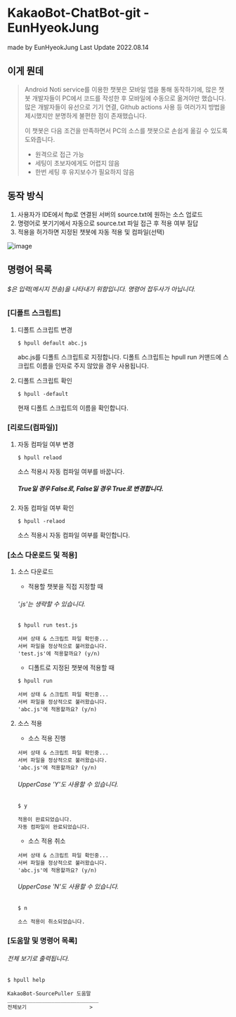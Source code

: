 KakaoBot-ChatBot-git - EunHyeokJung
======================

made by EunHyeokJung
Last Update 2022.08.14

## 이게 뭔데

> Android Noti service를 이용한 챗봇은 모바일 앱을 통해 동작하기에, 많은 챗봇 개발자들이 PC에서 코드를 작성한 후 모바일에 수동으로 옮겨야만 했습니다. 많은 개발자들이 유선으로 기기 연결, Github actions 사용 등 여러가지 방법을 제시했지만 분명하게 불편한 점이 존재했습니다.
>
> 이 챗봇은 다음 조건을 만족하면서 PC의 소스를 챗봇으로 손쉽게 옮길 수 있도록 도와줍니다.  
>- 원격으로 접근 가능
>- 세팅이 초보자에게도 어렵지 않음
>- 한번 세팅 후 유지보수가 필요하지 않음

## 동작 방식

1. 사용자가 IDE에서 ftp로 연결된 서버의 source.txt에 원하는 소스 업로드
2. 명령어로 봇기기에서 자동으로 source.txt 파일 접근 후 적용 여부 질답
3. 적용을 허가하면 지정된 챗봇에 자동 적용 및 컴파일(선택)


![image](https://user-images.githubusercontent.com/69712631/184504799-fc75ae26-ec08-4345-a5f1-638d5eb6c2ba.png)


## 명령어 목록

###### $은 입력(메시지 전송)을 나타내기 위함입니다. 명령어 접두사가 아닙니다.


### [디폴트 스크립트]

1. 디폴트 스크립트 변경

    ```
    $ hpull default abc.js
    ```
    abc.js를 디폴트 스크립트로 지정합니다.
    디폴트 스크립트는 hpull run 커맨드에 스크립트 이름을 인자로 주지 않았을 경우 사용됩니다.

2. 디폴트 스크립트 확인

    ```
    $ hpull -default
    ```
    현재 디폴트 스크립트의 이름을 확인합니다.


### [리로드(컴파일)]

1. 자동 컴파일 여부 변경

    ```
    $ hpull relaod
    ```
    소스 적용시 자동 컴파일 여부를 바꿉니다.
    ##### True일 경우 False로, False일 경우 True로 변경합니다.
    
2. 자동 컴파일 여부 확인

    ```
    $ hpull -relaod
    ```
    소스 적용시 자동 컴파일 여부를 확인합니다.


### [소스 다운로드 및 적용]

1. 소스 다운로드

    - 적용할 챗봇을 직접 지정할 때
    
    ###### '.js'는 생략할 수 있습니다.
    ```
    $ hpull run test.js
    ```
    
    ```
    서버 상태 & 스크립트 파일 확인중...
    서버 파일을 정상적으로 불러왔습니다.
    'test.js'에 적용할까요? (y/n)
    ```
   
    - 디폴트로 지정된 챗봇에 적용할 때
    
    ```
    $ hpull run
    ```
  
    ```
    서버 상태 & 스크립트 파일 확인중...
    서버 파일을 정상적으로 불러왔습니다.
    'abc.js'에 적용할까요? (y/n)
    ```
   
2. 소스 적용

    - 소스 적용 진행
    
    ```
    서버 상태 & 스크립트 파일 확인중...
    서버 파일을 정상적으로 불러왔습니다.
    'abc.js'에 적용할까요? (y/n)
    ```
    ###### UpperCase 'Y'도 사용할 수 있습니다.
    ```
    $ y
    ```
    ```
    적용이 완료되었습니다.
    자동 컴파일이 완료되었습니다.
    ```
  
    - 소스 적용 취소
    
    ```
    서버 상태 & 스크립트 파일 확인중...
    서버 파일을 정상적으로 불러왔습니다.
    'abc.js'에 적용할까요? (y/n)
    ```
    ###### UpperCase 'N'도 사용할 수 있습니다.
    ```
    $ n
    ```
    ```
    소스 적용이 취소되었습니다.
    ```


### [도움말 및 명령어 목록]

###### 전체 보기로 출력됩니다.

```
$ hpull help
```
```
KakaoBot-SourcePuller 도움말
_____________________________
전체보기                    >
```
    

